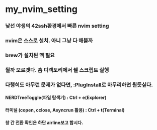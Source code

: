 # my_nvim_setting

### 낮선 야생의 42ssh환경에서 빠른 nvim setting
### nvim은 스스로 설치. 아니 그냥 다 해볼까
### brew가 설치된 맥 필요
### 될까 모르겟다. 홈 디렉토리에서 쉘 스크립트 실행
### 다행히도 아무런 문제가 없다면, :PlugInstall로 마무리하면 될듯싶다.


#### NERDTreeToggle(파일 탐색기) : Ctrl + e(Explorer)
#### 터미널 (copen, cclose, Asyncrun 활용) : Ctrl + t(Terminal)
#### 창 간 전환 확인은 하단 airline보고 합시다.
